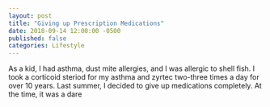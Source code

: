 ```yaml
---
layout: post
title: "Giving up Prescription Medications"
date: 2018-09-14 12:00:00 -0500
published: false
categories: Lifestyle
---
```


As a kid, I had asthma, dust mite allergies, and I was allergic to shell fish.
I took a corticoid steriod for my asthma and zyrtec two-three times a day for over 10 years.
Last summer, I decided to give up medications completely.
At the time, it was a dare
